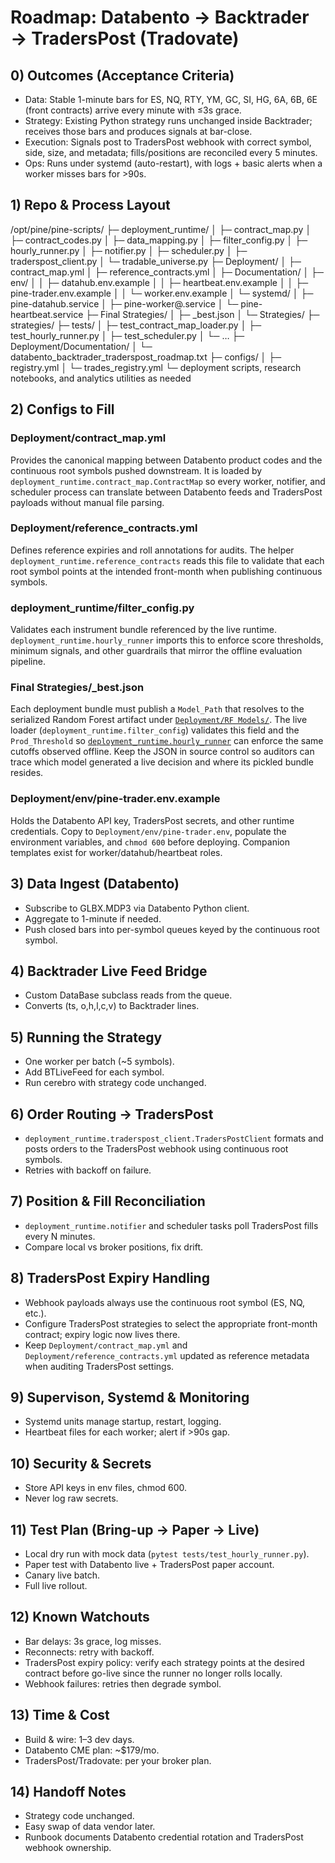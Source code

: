 # Roadmap: Databento → Backtrader → TradersPost (Tradovate)

## 0) Outcomes (Acceptance Criteria)
- Data: Stable 1-minute bars for ES, NQ, RTY, YM, GC, SI, HG, 6A, 6B, 6E (front contracts) arrive every minute with ≤3s grace.
- Strategy: Existing Python strategy runs unchanged inside Backtrader; receives those bars and produces signals at bar-close.
- Execution: Signals post to TradersPost webhook with correct symbol, side, size, and metadata; fills/positions are reconciled every 5 minutes.
- Ops: Runs under systemd (auto-restart), with logs + basic alerts when a worker misses bars for >90s.

## 1) Repo & Process Layout
/opt/pine/pine-scripts/
├─ deployment_runtime/
│  ├─ contract_map.py
│  ├─ contract_codes.py
│  ├─ data_mapping.py
│  ├─ filter_config.py
│  ├─ hourly_runner.py
│  ├─ notifier.py
│  ├─ scheduler.py
│  ├─ traderspost_client.py
│  └─ tradable_universe.py
├─ Deployment/
│  ├─ contract_map.yml
│  ├─ reference_contracts.yml
│  ├─ Documentation/
│  ├─ env/
│  │  ├─ datahub.env.example
│  │  ├─ heartbeat.env.example
│  │  ├─ pine-trader.env.example
│  │  └─ worker.env.example
│  └─ systemd/
│     ├─ pine-datahub.service
│     ├─ pine-worker@.service
│     └─ pine-heartbeat.service
├─ Final Strategies/
│  ├─ <SYMBOL>_best.json
│  └─ Strategies/
├─ strategies/
├─ tests/
│  ├─ test_contract_map_loader.py
│  ├─ test_hourly_runner.py
│  ├─ test_scheduler.py
│  └─ …
├─ Deployment/Documentation/
│  └─ databento_backtrader_traderspost_roadmap.txt
├─ configs/
│  ├─ registry.yml
│  └─ trades_registry.yml
└─ deployment scripts, research notebooks, and analytics utilities as needed

## 2) Configs to Fill
### Deployment/contract_map.yml
Provides the canonical mapping between Databento product codes and the continuous root symbols pushed downstream. It is loaded by `deployment_runtime.contract_map.ContractMap` so every worker, notifier, and scheduler process can translate between Databento feeds and TradersPost payloads without manual file parsing.

### Deployment/reference_contracts.yml
Defines reference expiries and roll annotations for audits. The helper `deployment_runtime.reference_contracts` reads this file to validate that each root symbol points at the intended front-month when publishing continuous symbols.

### deployment_runtime/filter_config.py
Validates each instrument bundle referenced by the live runtime. `deployment_runtime.hourly_runner` imports this to enforce score thresholds, minimum signals, and other guardrails that mirror the offline evaluation pipeline.

### Final Strategies/<SYMBOL>_best.json
Each deployment bundle must publish a `Model_Path` that resolves to the serialized Random Forest artifact under [`Deployment/RF Models/`](../RF%20Models). The live loader (`deployment_runtime.filter_config`) validates this field and the `Prod_Threshold` so [`deployment_runtime.hourly_runner`](../../deployment_runtime/hourly_runner.py) can enforce the same cutoffs observed offline. Keep the JSON in source control so auditors can trace which model generated a live decision and where its pickled bundle resides.

### Deployment/env/pine-trader.env.example
Holds the Databento API key, TradersPost secrets, and other runtime credentials. Copy to `Deployment/env/pine-trader.env`, populate the environment variables, and `chmod 600` before deploying. Companion templates exist for worker/datahub/heartbeat roles.

## 3) Data Ingest (Databento)
- Subscribe to GLBX.MDP3 via Databento Python client.
- Aggregate to 1-minute if needed.
- Push closed bars into per-symbol queues keyed by the continuous root symbol.

## 4) Backtrader Live Feed Bridge
- Custom DataBase subclass reads from the queue.
- Converts (ts, o,h,l,c,v) to Backtrader lines.

## 5) Running the Strategy
- One worker per batch (~5 symbols).
- Add BTLiveFeed for each symbol.
- Run cerebro with strategy code unchanged.

## 6) Order Routing → TradersPost
- `deployment_runtime.traderspost_client.TradersPostClient` formats and posts orders to the TradersPost webhook using continuous root symbols.
- Retries with backoff on failure.

## 7) Position & Fill Reconciliation
- `deployment_runtime.notifier` and scheduler tasks poll TradersPost fills every N minutes.
- Compare local vs broker positions, fix drift.

## 8) TradersPost Expiry Handling
- Webhook payloads always use the continuous root symbol (ES, NQ, etc.).
- Configure TradersPost strategies to select the appropriate front-month contract; expiry logic now lives there.
- Keep `Deployment/contract_map.yml` and `Deployment/reference_contracts.yml` updated as reference metadata when auditing TradersPost settings.

## 9) Supervison, Systemd & Monitoring
- Systemd units manage startup, restart, logging.
- Heartbeat files for each worker; alert if >90s gap.

## 10) Security & Secrets
- Store API keys in env files, chmod 600.
- Never log raw secrets.

## 11) Test Plan (Bring-up → Paper → Live)
- Local dry run with mock data (`pytest tests/test_hourly_runner.py`).
- Paper test with Databento live + TradersPost paper account.
- Canary live batch.
- Full live rollout.

## 12) Known Watchouts
- Bar delays: 3s grace, log misses.
- Reconnects: retry with backoff.
- TradersPost expiry policy: verify each strategy points at the desired contract before go-live since the runner no longer rolls locally.
- Webhook failures: retries then degrade symbol.

## 13) Time & Cost
- Build & wire: 1–3 dev days.
- Databento CME plan: ~$179/mo.
- TradersPost/Tradovate: per your broker plan.

## 14) Handoff Notes
- Strategy code unchanged.
- Easy swap of data vendor later.
- Runbook documents Databento credential rotation and TradersPost webhook ownership.

